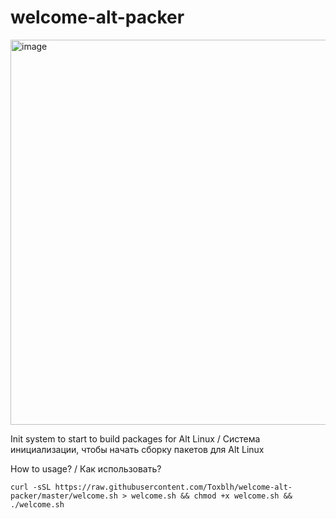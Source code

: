 # welcome-alt-packer
<img width="616" alt="image" src="https://github.com/Toxblh/welcome-alt-packer/assets/2198153/d5974269-7122-4908-b26b-42450e26e4d7">


Init system to start to build packages for Alt Linux / Система инициализации, чтобы начать сборку пакетов для Alt Linux

How to usage? / Как использовать? 

```shell
curl -sSL https://raw.githubusercontent.com/Toxblh/welcome-alt-packer/master/welcome.sh > welcome.sh && chmod +x welcome.sh && ./welcome.sh
```
